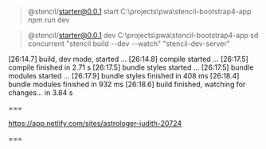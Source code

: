 
> @stencil/starter@0.0.1 start C:\projects\pwa\stencil-bootstrap4-app
> npm run dev


> @stencil/starter@0.0.1 dev C:\projects\pwa\stencil-bootstrap4-app
> sd concurrent "stencil build --dev --watch" "stencil-dev-server"

[26:14.7]  build, dev mode, started ...
[26:14.8]  compile started ...
[26:17.5]  compile finished in 2.71 s
[26:17.5]  bundle styles started ...
[26:17.5]  bundle modules started ...
[26:17.9]  bundle styles finished in 408 ms
[26:18.4]  bundle modules finished in 932 ms
[26:18.6]  build finished, watching for changes... in 3.84 s

===

https://app.netlify.com/sites/astrologer-judith-20724

===
